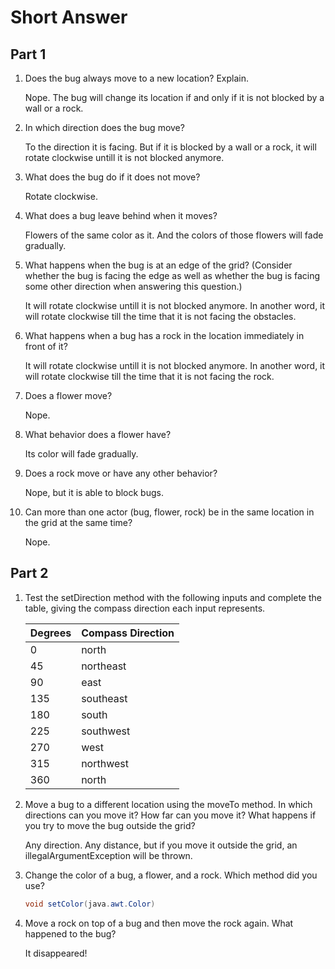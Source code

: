 # Short Answer

## Part 1

1. Does the bug always move to a new location? Explain.

    Nope. The bug will change its location if and only if it is not blocked by a wall or a rock.

1. In which direction does the bug move?

    To the direction it is facing. But if it is blocked by a wall or a rock, it will rotate clockwise untill it is not blocked anymore.

1. What does the bug do if it does not move?

    Rotate clockwise.

1. What does a bug leave behind when it moves?

    Flowers of the same color as it. And the colors of those flowers will fade gradually.

1. What happens when the bug is at an edge of the grid? (Consider whether the bug is facing the edge as well as whether the bug is facing some other direction when answering this question.)

    It will rotate clockwise untill it is not blocked anymore. In another word, it will rotate clockwise till the time that it is not facing the obstacles.

1. What happens when a bug has a rock in the location immediately in front of it?

    It will rotate clockwise untill it is not blocked anymore. In another word, it will rotate clockwise till the time that it is not facing the rock.

1. Does a flower move?

    Nope.

1. What behavior does a flower have?

    Its color will fade gradually.

1. Does a rock move or have any other behavior?

    Nope, but it is able to block bugs.

1. Can more than one actor (bug, flower, rock) be in the same location in the grid at the same time?

    Nope.

## Part 2

1. Test the setDirection method with the following inputs and complete the table, giving the compass direction each input represents.

    Degrees|Compass Direction
    -|-
    0|north
    45|northeast
    90|east
    135|southeast
    180|south
    225|southwest
    270|west
    315|northwest
    360|north

1. Move a bug to a different location using the moveTo method. In which directions can you move it? How far can you move it? What happens if you try to move the bug outside the grid?

    Any direction. Any distance, but if you move it outside the grid, an illegalArgumentException will be thrown.

1. Change the color of a bug, a flower, and a rock. Which method did you use?

    ```java
    void setColor(java.awt.Color)
    ```

1. Move a rock on top of a bug and then move the rock again. What happened to the bug?

    It disappeared!